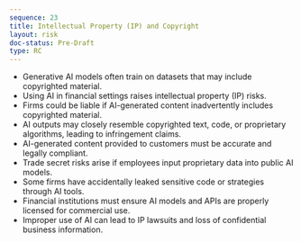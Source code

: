 ```yaml
---
sequence: 23
title: Intellectual Property (IP) and Copyright
layout: risk
doc-status: Pre-Draft
type: RC
---
```


- Generative AI models often train on datasets that may include copyrighted material.  
- Using AI in financial settings raises intellectual property (IP) risks.  
- Firms could be liable if AI-generated content inadvertently includes copyrighted material.  
- AI outputs may closely resemble copyrighted text, code, or proprietary algorithms, leading to infringement claims.  
- AI-generated content provided to customers must be accurate and legally compliant.  
- Trade secret risks arise if employees input proprietary data into public AI models.  
- Some firms have accidentally leaked sensitive code or strategies through AI tools.  
- Financial institutions must ensure AI models and APIs are properly licensed for commercial use.  
- Improper use of AI can lead to IP lawsuits and loss of confidential business information.
